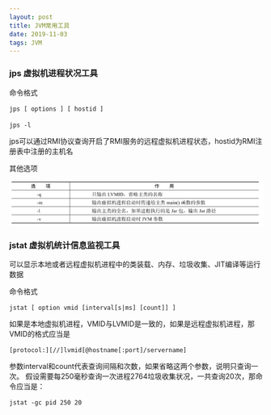 ```yaml
---
layout: post
title: JVM常用工具
date: 2019-11-03
tags: JVM
---
```


### **jps 虚拟机进程状况工具**

命令格式

```
jps [ options ] [ hostid ]

jps -l
```

jps可以通过RMI协议查询开启了RMI服务的远程虚拟机进程状态，hostid为RMI注册表中注册的主机名

其他选项

![](/images/posts/JVMUtils/jps.png)

### **jstat 虚拟机统计信息监视工具**

可以显示本地或者远程虚拟机进程中的类装载、内存、垃圾收集、JIT编译等运行数据

命令格式

```
jstat [ option vmid [interval[s|ms] [count]] ]
```

如果是本地虚拟机进程，VMID与LVMID是一致的，如果是远程虚拟机进程，那VMID的格式应当是

```
[protocol:][//]lvmid[@hostname[:port]/servername]
```

参数interval和count代表查询间隔和次数，如果省略这两个参数，说明只查询一次。
假设需要每250毫秒查询一次进程2764垃圾收集状况，一共查询20次，那命令应当是：

```
jstat -gc pid 250 20
```


